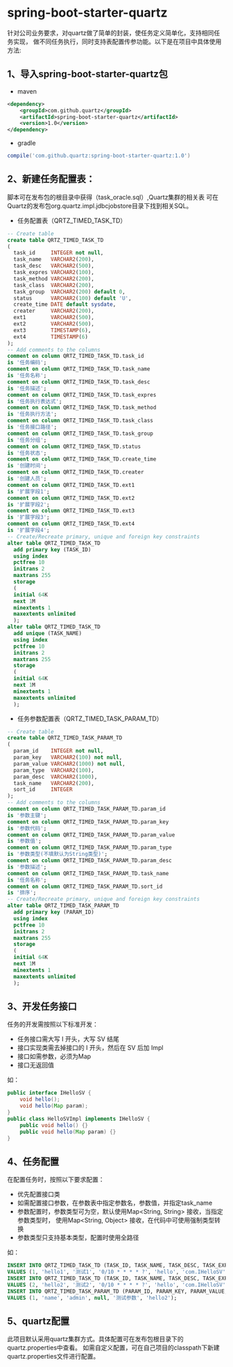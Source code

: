 # spring-boot-starter-quartz

针对公司业务要求，对quartz做了简单的封装，使任务定义简单化，支持相同任务实现，
做不同任务执行，同时支持表配置传参功能。以下是在项目中具体使用方法:

## 1、导入spring-boot-starter-quartz包

- maven

~~~xml
<dependency>
  	<groupId>com.github.quartz</groupId>
    <artifactId>spring-boot-starter-quartz</artifactId>
    <version>1.0</version>
</dependency>
~~~

- gradle

~~~groovy
compile('com.github.quartz:spring-boot-starter-quartz:1.0')
~~~

## 2、新建任务配置表：

脚本可在发布包的根目录中获得（task_oracle.sql）,Quartz集群的相关表
可在Quartz的发布包org.quartz.impl.jdbcjobstore目录下找到相关SQL。

- 任务配置表（QRTZ_TIMED_TASK_TD）

~~~sql
-- Create table
create table QRTZ_TIMED_TASK_TD
(
  task_id     INTEGER not null,
  task_name   VARCHAR2(200),
  task_desc   VARCHAR2(500),
  task_expres VARCHAR2(100),
  task_method VARCHAR2(200),
  task_class  VARCHAR2(200),
  task_group  VARCHAR2(200) default 0,
  status      VARCHAR2(100) default 'U',
  create_time DATE default sysdate,
  creater     VARCHAR2(200),
  ext1        VARCHAR2(500),
  ext2        VARCHAR2(500),
  ext3        TIMESTAMP(6),
  ext4        TIMESTAMP(6)
);
-- Add comments to the columns
comment on column QRTZ_TIMED_TASK_TD.task_id
is '任务编码';
comment on column QRTZ_TIMED_TASK_TD.task_name
is '任务名称';
comment on column QRTZ_TIMED_TASK_TD.task_desc
is '任务描述';
comment on column QRTZ_TIMED_TASK_TD.task_expres
is '任务执行表达式';
comment on column QRTZ_TIMED_TASK_TD.task_method
is '任务执行方法';
comment on column QRTZ_TIMED_TASK_TD.task_class
is '任务接口路径';
comment on column QRTZ_TIMED_TASK_TD.task_group
is '任务分组';
comment on column QRTZ_TIMED_TASK_TD.status
is '任务状态';
comment on column QRTZ_TIMED_TASK_TD.create_time
is '创建时间';
comment on column QRTZ_TIMED_TASK_TD.creater
is '创建人员';
comment on column QRTZ_TIMED_TASK_TD.ext1
is '扩展字段1';
comment on column QRTZ_TIMED_TASK_TD.ext2
is '扩展字段2';
comment on column QRTZ_TIMED_TASK_TD.ext3
is '扩展字段3';
comment on column QRTZ_TIMED_TASK_TD.ext4
is '扩展字段4';
-- Create/Recreate primary, unique and foreign key constraints
alter table QRTZ_TIMED_TASK_TD
  add primary key (TASK_ID)
  using index
  pctfree 10
  initrans 2
  maxtrans 255
  storage
  (
  initial 64K
  next 1M
  minextents 1
  maxextents unlimited
  );
alter table QRTZ_TIMED_TASK_TD
  add unique (TASK_NAME)
  using index
  pctfree 10
  initrans 2
  maxtrans 255
  storage
  (
  initial 64K
  next 1M
  minextents 1
  maxextents unlimited
  );
~~~

- 任务参数配置表（QRTZ_TIMED_TASK_PARAM_TD）

~~~sql
-- Create table
create table QRTZ_TIMED_TASK_PARAM_TD
(
  param_id    INTEGER not null,
  param_key   VARCHAR2(100) not null,
  param_value VARCHAR2(1000) not null,
  param_type  VARCHAR2(100),
  param_desc  VARCHAR2(1000),
  task_name   VARCHAR2(200),
  sort_id     INTEGER
);
-- Add comments to the columns
comment on column QRTZ_TIMED_TASK_PARAM_TD.param_id
is '参数主键';
comment on column QRTZ_TIMED_TASK_PARAM_TD.param_key
is '参数代码';
comment on column QRTZ_TIMED_TASK_PARAM_TD.param_value
is '参数值';
comment on column QRTZ_TIMED_TASK_PARAM_TD.param_type
is '参数类型(不填默认为String类型)';
comment on column QRTZ_TIMED_TASK_PARAM_TD.param_desc
is '参数描述';
comment on column QRTZ_TIMED_TASK_PARAM_TD.task_name
is '任务名称';
comment on column QRTZ_TIMED_TASK_PARAM_TD.sort_id
is '排序';
-- Create/Recreate primary, unique and foreign key constraints
alter table QRTZ_TIMED_TASK_PARAM_TD
  add primary key (PARAM_ID)
  using index
  pctfree 10
  initrans 2
  maxtrans 255
  storage
  (
  initial 64K
  next 1M
  minextents 1
  maxextents unlimited
  );
~~~

## 3、开发任务接口

任务的开发需按照以下标准开发：

- 任务接口需大写 I 开头，大写 SV 结尾
- 接口实现类需去掉接口的 I 开头，然后在 SV 后加 Impl
- 接口如需参数，必须为Map
- 接口无返回值

如：

~~~java
public interface IHelloSV {
    void hello();
  	void hello(Map param);
}
public class HelloSVImpl implements IHelloSV {
    public void hello() {}
  	public void hello(Map param) {}
}
~~~

## 4、任务配置

在配置任务时，按照以下要求配置：

- 优先配置接口类
- 如需配置接口参数，在参数表中指定参数名，参数值，并指定task_name
- 参数配置时，参数类型可为空，默认使用Map\<String, String\>  接收，当指定参数类型时，
    使用Map\<String, Object\> 接收，在代码中可使用强制类型转换
- 参数类型只支持基本类型，配置时使用全路径 

如：

~~~sql
INSERT INTO QRTZ_TIMED_TASK_TD (TASK_ID, TASK_NAME, TASK_DESC, TASK_EXPRES, TASK_METHOD, TASK_CLASS, TASK_GROUP, STATUS, CREATE_TIME, CREATER, EXT1, EXT2, EXT3, EXT4)
VALUES (1, 'hello1', '测试1', '0/10 * * * * ?', 'hello', 'com.IHelloSV', 'hello', 'U', sysdate, null, null, null, null, null);
INSERT INTO QRTZ_TIMED_TASK_TD (TASK_ID, TASK_NAME, TASK_DESC, TASK_EXPRES, TASK_METHOD, TASK_CLASS, TASK_GROUP, STATUS, CREATE_TIME, CREATER, EXT1, EXT2, EXT3, EXT4)
VALUES (2, 'hello2', '测试2', '0/10 * * * * ?', 'hello', 'com.IHelloSV', 'hello', 'U', sysdate, null, null, null, null, null);
INSERT INTO QRTZ_TIMED_TASK_PARAM_TD (PARAM_ID, PARAM_KEY, PARAM_VALUE, PARAM_TYPE, PARAM_DESC, TASK_NAME)
VALUES (1, 'name', 'admin', null, '测试参数', 'hello2');
~~~

## 5、quartz配置

此项目默认采用quartz集群方式。具体配置可在发布包根目录下的quartz.properties中查看。
如需自定义配置，可在自己项目的classpath下新建quartz.properties文件进行配置。